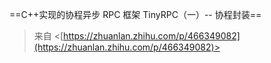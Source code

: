 ==C++实现的协程异步 RPC 框架 TinyRPC（一）-- 协程封装==
 > 来自 <[https://zhuanlan.zhihu.com/p/466349082](https://zhuanlan.zhihu.com/p/466349082)>